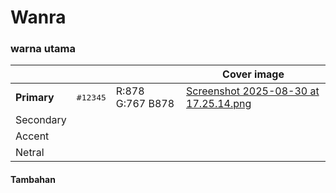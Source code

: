 # Wanra

### warna utama

<table data-view="cards"><thead><tr><th></th><th></th><th></th><th data-hidden data-card-cover data-type="image">Cover image</th></tr></thead><tbody><tr><td><strong>Primary</strong></td><td><kbd>#12345</kbd></td><td>R:878 G:767 B878</td><td><a href=".gitbook/assets/Screenshot 2025-08-30 at 17.25.14.png">Screenshot 2025-08-30 at 17.25.14.png</a></td></tr><tr><td>Secondary</td><td></td><td></td><td></td></tr><tr><td>Accent</td><td></td><td></td><td></td></tr><tr><td>Netral</td><td></td><td></td><td></td></tr></tbody></table>

#### Tambahan

